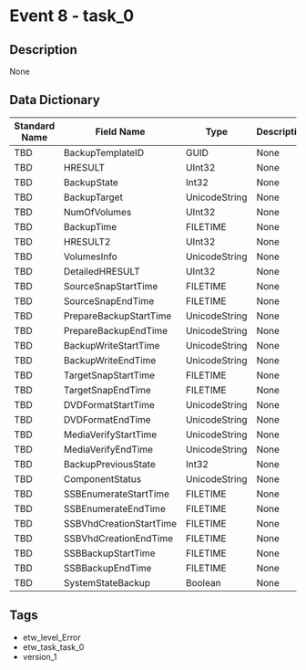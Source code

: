 # Event 8 - task_0

## Description
None

## Data Dictionary
|Standard Name|Field Name|Type|Description|Sample Value|
|---|---|---|---|---|
|TBD|BackupTemplateID|GUID|None|`None`|
|TBD|HRESULT|UInt32|None|`None`|
|TBD|BackupState|Int32|None|`None`|
|TBD|BackupTarget|UnicodeString|None|`None`|
|TBD|NumOfVolumes|UInt32|None|`None`|
|TBD|BackupTime|FILETIME|None|`None`|
|TBD|HRESULT2|UInt32|None|`None`|
|TBD|VolumesInfo|UnicodeString|None|`None`|
|TBD|DetailedHRESULT|UInt32|None|`None`|
|TBD|SourceSnapStartTime|FILETIME|None|`None`|
|TBD|SourceSnapEndTime|FILETIME|None|`None`|
|TBD|PrepareBackupStartTime|UnicodeString|None|`None`|
|TBD|PrepareBackupEndTime|UnicodeString|None|`None`|
|TBD|BackupWriteStartTime|UnicodeString|None|`None`|
|TBD|BackupWriteEndTime|UnicodeString|None|`None`|
|TBD|TargetSnapStartTime|FILETIME|None|`None`|
|TBD|TargetSnapEndTime|FILETIME|None|`None`|
|TBD|DVDFormatStartTime|UnicodeString|None|`None`|
|TBD|DVDFormatEndTime|UnicodeString|None|`None`|
|TBD|MediaVerifyStartTime|UnicodeString|None|`None`|
|TBD|MediaVerifyEndTime|UnicodeString|None|`None`|
|TBD|BackupPreviousState|Int32|None|`None`|
|TBD|ComponentStatus|UnicodeString|None|`None`|
|TBD|SSBEnumerateStartTime|FILETIME|None|`None`|
|TBD|SSBEnumerateEndTime|FILETIME|None|`None`|
|TBD|SSBVhdCreationStartTime|FILETIME|None|`None`|
|TBD|SSBVhdCreationEndTime|FILETIME|None|`None`|
|TBD|SSBBackupStartTime|FILETIME|None|`None`|
|TBD|SSBBackupEndTime|FILETIME|None|`None`|
|TBD|SystemStateBackup|Boolean|None|`None`|

## Tags
* etw_level_Error
* etw_task_task_0
* version_1